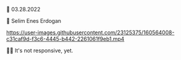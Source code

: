 🔷 03.28.2022

🔷 Selim Enes Erdogan

https://user-images.githubusercontent.com/23125375/160564008-c31caf9d-f3c6-4445-b442-2261061f9eb1.mp4

📌📌 It's not responsive, yet.
